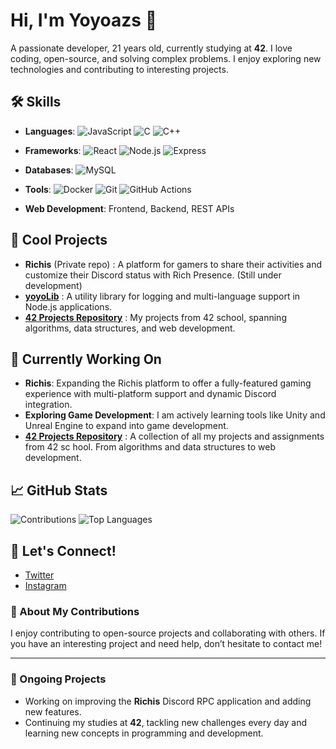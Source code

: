 # Hi, I'm Yoyoazs 👋

A passionate developer, 21 years old, currently studying at **42**. I love coding, open-source, and solving complex problems. I enjoy exploring new technologies and contributing to interesting projects.

## 🛠️ Skills

- **Languages**:
  ![JavaScript](https://img.shields.io/badge/JavaScript-ES6-yellow?style=flat&logo=javascript&logoColor=white)
  ![C](https://img.shields.io/badge/C-language-blue?style=flat&logo=c&logoColor=white)
  ![C++](https://img.shields.io/badge/C%2B%2B-language-blue?style=flat&logo=cplusplus&logoColor=white)

- **Frameworks**:
  ![React](https://img.shields.io/badge/React-ReactJS-blue?style=flat&logo=react&logoColor=white)
  ![Node.js](https://img.shields.io/badge/Node.js-Node.js-green?style=flat&logo=nodedotjs&logoColor=white)
  ![Express](https://img.shields.io/badge/Express-Express-000000?style=flat&logo=express&logoColor=white)

- **Databases**:
  ![MySQL](https://img.shields.io/badge/MySQL-MySQL-blue?style=flat&logo=mysql&logoColor=white)

- **Tools**:
  ![Docker](https://img.shields.io/badge/Docker-Docker-blue?style=flat&logo=docker&logoColor=white)
  ![Git](https://img.shields.io/badge/Git-Git-black?style=flat&logo=git&logoColor=white)
  ![GitHub Actions](https://img.shields.io/badge/GitHub_Actions-GitHub_Actions-blue?style=flat&logo=github-actions&logoColor=white)

- **Web Development**: Frontend, Backend, REST APIs

## 🚀 Cool Projects

- **Richis** (Private repo) : A platform for gamers to share their activities and customize their Discord status with Rich Presence. (Still under development)
- [**yoyoLib**](https://github.com/yoyoazs/yoyoLib) : A utility library for logging and multi-language support in Node.js applications.
- [**42 Projects Repository**](https://github.com/yoyoazs/42) : My projects from 42 school, spanning algorithms, data structures, and web development.

## 🌱 Currently Working On
- **Richis**: Expanding the Richis platform to offer a fully-featured gaming experience with multi-platform support and dynamic Discord integration.
- **Exploring Game Development**: I am actively learning tools like Unity and Unreal Engine to expand into game development.
- [**42 Projects Repository**](https://github.com/yoyoazs/42) : A collection of all my projects and assignments from 42 sc hool. From algorithms and data structures to web development.


## 📈 GitHub Stats

![Contributions](https://github-readme-stats.vercel.app/api?username=yoyoazs&show_icons=true&hide_title=true&count_private=true&theme=radical)
![Top Languages](https://github-readme-stats.vercel.app/api/top-langs/?username=yoyoazs&layout=compact&theme=radical)

## 💬 Let's Connect!

- [Twitter](https://twitter.com/yoyoazs)
- [Instagram](https://instagram.com/yoyoazs)
  
### 👀 About My Contributions
I enjoy contributing to open-source projects and collaborating with others. If you have an interesting project and need help, don’t hesitate to contact me!

---

### 🚧 Ongoing Projects
- Working on improving the **Richis** Discord RPC application and adding new features.
- Continuing my studies at **42**, tackling new challenges every day and learning new concepts in programming and development.
